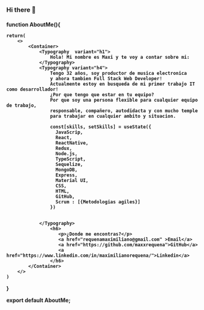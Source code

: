 ### Hi there 👋

<h4>
function AboutMe(){
    
    return(
        <>
            <Container>
                <Typography  variant="h1">
                    Hola! Mi nombre es Maxi y te voy a contar sobre mi:
                </Typography>
                <Typography variant="h4">
                    Tengo 32 años, soy productor de musica electronica 
                    y ahora tambien Full Stack Web Developer!
                    Actualmente estoy en busqueda de mi primer trabajo IT como desarrollador!
                    ¿Por que tengo que estar en tu equipo?
                    Por que soy una persona flexible para cualquier equipo de trabajo, 
                    responsable, compañero, autodidacta y con mucho temple 
                    para trabajar en cualquier ambito y situacion. 

                    const[skills, setSkills] = useState({
                      JavaScrip,
                      React,
                      ReactNative,
                      Redux,
                      Node.js,
                      TypeScript,
                      Sequelize,
                      MongoDB, 
                      Express,
                      Material UI,
                      CSS,
                      HTML,
                      GitHub,
                      Scrum : [{Metodologias agiles}]
                    }) 
                    

                </Typography>
                    <h6>
                       <p>¿Donde me encontras?</p>
                       <a href="requenamaximiliano@gmail.com" >Email</a>
                       <a href="https://github.com/maxxrequena">GitHub</a>
                       <a href="https://www.linkedin.com/in/maximilianorequena/">Linkedin</a>
                    </h6>
            </Container>
        </>
    )
}

export default AboutMe;

</h4>
